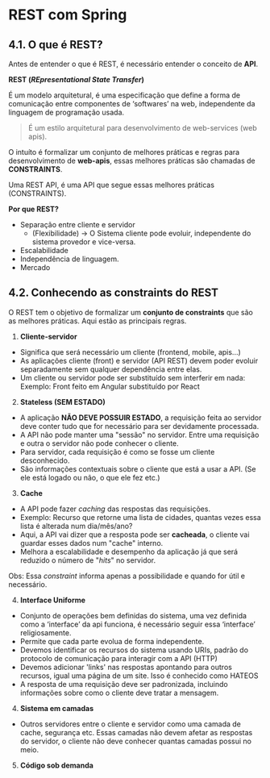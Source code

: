 # REST com Spring

## 4.1. O que é REST? 

Antes de entender o que é REST, é necessário entender o conceito de **API**.

**REST (_REpresentational State Transfer_)**

É um modelo arquitetural, é uma especificação que define a forma de comunicação entre componentes de ‘softwares’ na web,
independente da linguagem de programação usada.

> É um estilo arquitetural para desenvolvimento de web-services (web apis).

O intuíto é formalizar um conjunto de melhores práticas e regras para desenvolvimento de **web-apis**, essas melhores 
práticas são chamadas de **CONSTRAINTS**. 

Uma REST API, é uma API que segue essas melhores práticas (CONSTRAINTS).

**Por que REST?**

- Separação entre cliente e servidor 
  - (Flexibilidade) -> O Sistema cliente pode evoluir, independente do sistema provedor e vice-versa.
- Escalabilidade
- Independência de linguagem.
- Mercado

## 4.2. Conhecendo as constraints do REST 

O REST tem o objetivo de formalizar um **conjunto de constraints** que são as melhores práticas. 
Aqui estão as principais regras.

1. **Cliente-servidor**

- Significa que será necessário um cliente (frontend, mobile, apis...)
- As aplicações cliente (front) e servidor (API REST) devem poder evoluir separadamente sem qualquer dependência entre 
elas.
- Um cliente ou servidor pode ser substituído sem interferir em nada: Exemplo: Front feito em Angular substituído por React

2. **Stateless (SEM ESTADO)**

- A aplicação **NÃO DEVE POSSUIR ESTADO**, a requisição feita ao servidor deve conter tudo que for necessário para ser 
  devidamente processada. 
- A API não pode manter uma "sessão" no servidor. Entre uma requisição e outra o servidor não pode conhecer o cliente.
- Para servidor, cada requisição é como se fosse um cliente desconhecido.
- São informações contextuais sobre o cliente que está a usar a API. (Se ele está logado ou não, o que ele fez etc.)

3. **Cache**

- A API pode fazer _caching_ das respostas das requisições. 
- Exemplo: Recurso que retorne uma lista de cidades, quantas vezes essa lista é alterada num dia/mês/ano? 
- Aqui, a API vai dizer que a resposta pode ser **cacheada**, o cliente vai guardar esses dados num "cache" interno. 
- Melhora a escalabilidade e desempenho da aplicação já que será reduzido o número de "_hits_" no servidor.

Obs: Essa _constraint_ informa apenas a possibilidade e quando for útil e necessário. 

4. **Interface Uniforme**

- Conjunto de operações bem definidas do sistema, uma vez definida como a ‘interface’ da api funciona, é necessário seguir 
essa ‘interface’ religiosamente.
- Permite que cada parte evolua de forma independente. 
- Devemos identificar os recursos do sistema usando URIs, padrão do protocolo de comunicação para interagir com a API (HTTP)
- Devemos adicionar 'links' nas respostas apontando para outros recursos, igual uma página de um site. Isso é conhecido como HATEOS
- A resposta de uma requisição deve ser padronizada, incluindo informações sobre como o cliente deve tratar a mensagem.

4. **Sistema em camadas**

- Outros servidores entre o cliente e servidor como uma camada de cache, segurança etc. Essas camadas não devem
afetar as respostas do servidor, o cliente não deve conhecer quantas camadas possui no meio. 

5. **Código sob demanda**